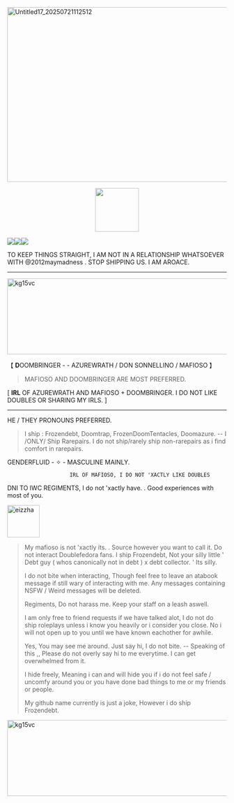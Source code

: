 <img width="1490" height="400" alt="Untitled17_20250721112512" src="https://github.com/user-attachments/assets/3c3291f4-bd8b-4f58-903b-948b5b37c952" />

  <p align="center">
 <img width="100" height="100" src="[download (1)](https://github.com/user-attachments/assets/050d4073-066f-4b85-81d1-ac2191e82f1e)">

![](https://komarev.com/ghpvc/?username=ELLERN4TE&color=000000&label=BANS&style=for-the-badge)![](https://komarev.com/ghpvc/?username=fr0zendebt&color=000000&label=KILLS&style=for-the-badge)![](https://komarev.com/ghpvc/?username=fr0zendebt&color=000000&label=GOONS&style=for-the-badge)

TO KEEP THINGS STRAIGHT, I AM NOT IN A RELATIONSHIP WHATSOEVER WITH @2012maymadness . STOP SHIPPING US. I AM AROACE.

--------------------------------------------------------------------------------------------------------------------------------

<img width="1281" height="174" alt="kg15vc" src="https://github.com/user-attachments/assets/aa2b1fe3-daac-4878-971e-048c44f90bfd" />

【 **D**OOMBRINGER - - AZUREWRATH / DON SONNELLINO / MAFIOSO 】

> MAFIOSO AND DOOMBRINGER ARE MOST PREFERRED.

[ **IRL** OF AZUREWRATH AND MAFIOSO + DOOMBRINGER. I DO NOT LIKE DOUBLES OR SHARING MY IRLS. ]

----------------------------------------

  HE / THEY PRONOUNS PREFERRED.

> I ship : Frozendebt, Doomtrap, FrozenDoomTentacles, Doomazure. -- I /ONLY/ Ship Rarepairs. I do not ship/rarely ship non-rarepairs as i find comfort in rarepairs.

GENDERFLUID - ✧  - MASCULINE MAINLY.

                        IRL OF MAFIOSO, I DO NOT 'XACTLY LIKE DOUBLES

DNI TO IWC REGIMENTS, I do not 'xactly have. . Good experiences with most of you.


<img width="74" height="74" alt="eizzha" src="https://github.com/user-attachments/assets/110f63c0-11da-4d29-ba1f-177584b2de2a" />

> My mafioso is not 'xactly its. . Source however you want to call it. Do not interact Doublefedora fans. I ship Frozendebt, Not your silly little ' Debt guy ( whos canonically not in debt ) x debt collector. ' Its silly.
>
> I do not bite when interacting, Though feel free to leave an atabook message if still wary of interacting with me. Any messages containing NSFW / Weird messages will be deleted.
>
>  Regiments, Do not harass me. Keep your staff on a leash aswell.
>
>  I am only free to friend requests if we have talked alot, I do not do ship roleplays unless i know you heavily or i consider you close. No i will not open up to you until we have known eachother for awhile.
>
> Yes, You may see me around. Just say hi, I do not bite. -- Speaking of this ,, Please do not overly say hi to me everytime. I can get overwhelmed from it.
>
> I hide freely, Meaning i can and will hide you if i do not feel safe / uncomfy around you or you have done bad things to me or my friends or people.
>
> My github name currently is just a joke, However i do ship Frozendebt.

<img width="1281" height="174" alt="kg15vc" src="https://github.com/user-attachments/assets/aa2b1fe3-daac-4878-971e-048c44f90bfd" />


 
 


